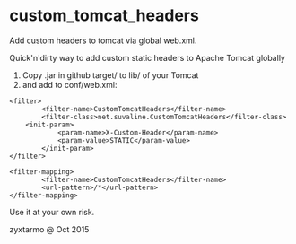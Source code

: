 # custom_tomcat_headers

Add custom headers to tomcat via global web.xml.

Quick'n'dirty way to add custom static headers to Apache Tomcat globally

1. Copy .jar in github target/ to lib/ of your Tomcat
2. and add to conf/web.xml:
```
<filter>
        <filter-name>CustomTomcatHeaders</filter-name>
        <filter-class>net.suvaline.CustomTomcatHeaders</filter-class>
	<init-param>
      		<param-name>X-Custom-Header</param-name>
      		<param-value>STATIC</param-value>
    	</init-param>
</filter>

<filter-mapping>
       	<filter-name>CustomTomcatHeaders</filter-name>
       	<url-pattern>/*</url-pattern>
</filter-mapping>
```

Use it at your own risk.

zyxtarmo @ Oct 2015
